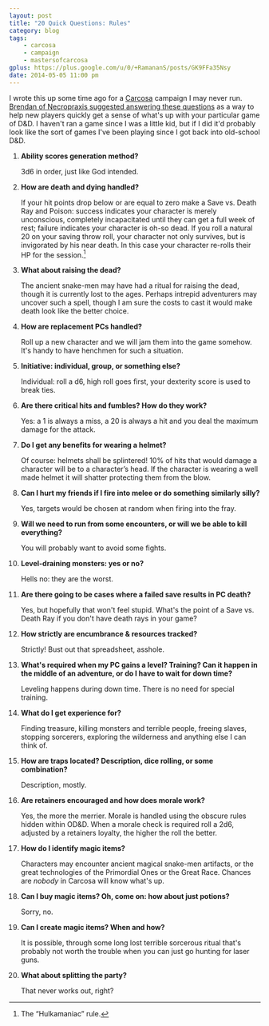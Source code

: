 ```yaml
---
layout: post
title: "20 Quick Questions: Rules"
category: blog
tags:
    - carcosa
    - campaign
    - mastersofcarcosa
gplus: https://plus.google.com/u/0/+RamananS/posts/GK9FFa35Nsy
date: 2014-05-05 11:00 pm
---
```


I wrote this up some time ago for a [Carcosa][1] campaign I may never run. [Brendan of Necropraxis suggested answering these questions][2] as a way to help new players quickly get a sense of what's up with your particular game of D&D. I haven't ran a game since I was a little kid, but if I did it'd probably look like the sort of games I've been playing since I got back into old-school D&D.

1. **Ability scores generation method?**

     3d6 in order, just like God intended.

2. **How are death and dying handled?**

     If your hit points drop below or are equal to zero make a Save vs. Death Ray and Poison: success indicates your character is merely unconscious, completely incapacitated until they can get a full week of rest; failure indicates your character is oh-so dead. If you roll a natural 20 on your saving throw roll, your character not only survives, but is invigorated by his near death. In this case your character re-rolls their HP for the session.[^1]

3. **What about raising the dead?**

     The ancient snake-men may have had a ritual for raising the dead, though it is currently lost to the ages. Perhaps intrepid adventurers may uncover such a spell, though I am sure the costs to cast it would make death look like the better choice.

4. **How are replacement PCs handled?**

     Roll up a new character and we will jam them into the game somehow. It's handy to have henchmen for such a situation.

5. **Initiative: individual, group, or something else?**

     Individual: roll a d6, high roll goes first, your dexterity score is used to break ties.

6. **Are there critical hits and fumbles? How do they work?**

     Yes: a 1 is always a miss, a 20 is always a hit and you deal the maximum damage for the attack. 

7. **Do I get any benefits for wearing a helmet?**

     Of course: helmets shall be splintered! 10% of hits that would damage a character will be to a character’s head. If the character is wearing a well made helmet it will shatter protecting them from the blow.

8. **Can I hurt my friends if I fire into melee or do something similarly silly?**

     Yes, targets would be chosen at random when firing into the fray.

9. **Will we need to run from some encounters, or will we be able to kill everything?**

     You will probably want to avoid some fights.

10. **Level-draining monsters: yes or no?**

     Hells no: they are the worst.

11. **Are there going to be cases where a failed save results in PC death?**

     Yes, but hopefully that won't feel stupid. What's the point of a Save vs. Death Ray if you don't have death rays in your game?

12. **How strictly are encumbrance & resources tracked?**

     Strictly! Bust out that spreadsheet, asshole.

13. **What's required when my PC gains a level? Training? Can it happen in the middle of an adventure, or do I have to wait for down time?**

     Leveling happens during down time. There is no need for special training.

14. **What do I get experience for?**

     Finding treasure, killing monsters and terrible people, freeing slaves, stopping sorcerers, exploring the wilderness and anything else I can think of.

15. **How are traps located? Description, dice rolling, or some combination?**

     Description, mostly.

16. **Are retainers encouraged and how does morale work?**

     Yes, the more the merrier. Morale is handled using the obscure rules hidden within OD&D. When a morale check is required roll a 2d6, adjusted by a retainers loyalty, the higher the roll the better.

17. **How do I identify magic items?**

    Characters may encounter ancient magical snake-men artifacts, or the great technologies of the Primordial Ones or the Great Race. Chances are *nobody* in Carcosa will know what's up.

18. **Can I buy magic items? Oh, come on: how about just potions?**

     Sorry, no.

19. **Can I create magic items? When and how?**

     It is possible, through some long lost terrible sorcerous ritual that's probably not worth the trouble when you can just go hunting for laser guns.

20. **What about splitting the party?**

     That never works out, right?


[^1]: The “Hulkamaniac” rule.


[1]: /tag/carcosa/
[2]: http://www.necropraxis.com/2012/02/24/20-quick-questions-rules/

